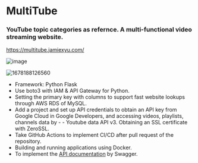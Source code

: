 # MultiTube
### YouTube topic categories as refernce. A multi-functional video streaming website.

https://multitube.jamiexyu.com/

![image](https://user-images.githubusercontent.com/43780809/224301131-1ce77685-d96b-4218-a2b7-7de90d438f79.png)

![1678188126560](https://user-images.githubusercontent.com/43780809/224207515-5897326a-2e36-4d1a-8be2-02a4422bba67.jpg)

- Framework: Python Flask
- Use boto3 with IAM & API Gateway for Python.
- Setting the primary key with columns to support fast website lookups through AWS RDS of MySQL.
- Add a project and set up API credentials to obtain an API key from Google Cloud in Google Developers, and accessing videos, playlists, channels data by - - Youtube data API v3. Obtaining an SSL certificate with ZeroSSL.
- Take GitHub Actions to implement CI/CD after pull request of the repository.
- Building and running applications using Docker.
- To implement the [API documentation](https://multitube.jamiexyu.com/swagger/) by Swagger.
